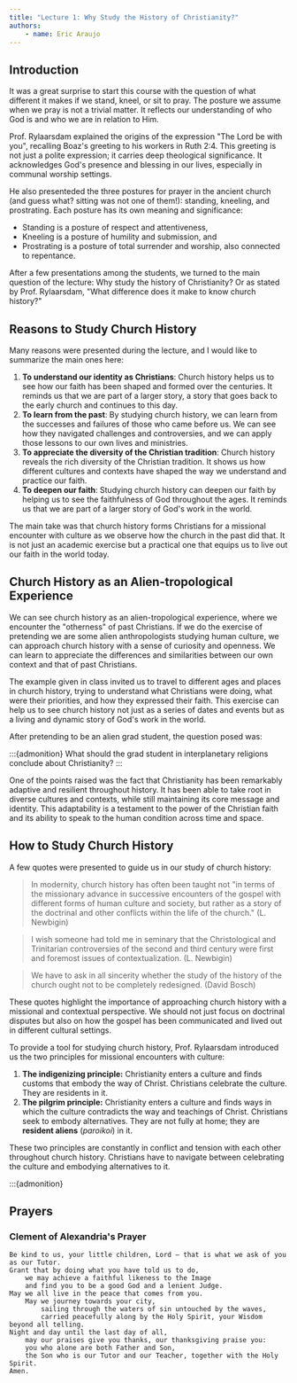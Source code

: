 ```yaml
---
title: "Lecture 1: Why Study the History of Christianity?"
authors:
    - name: Eric Araujo
---
```


## Introduction

It was a great surprise to start this course with the question of what different it makes if we stand, kneel, or sit to pray. The posture we assume when we pray is not a trivial matter. It reflects our understanding of who God is and who we are in relation to Him.

Prof. Rylaarsdam explained the origins of the expression "The Lord be with you", recalling Boaz's greeting to his workers in Ruth 2:4. This greeting is not just a polite expression; it carries deep theological significance. It acknowledges God's presence and blessing in our lives, especially in communal worship settings.

He also presenteded the three postures for prayer in the ancient church (and guess what? sitting was not one of them!): standing, kneeling, and prostrating. Each posture has its own meaning and significance:

- Standing is a posture of respect and attentiveness,
- Kneeling is a posture of humility and submission, and
- Prostrating is a posture of total surrender and worship, also connected to repentance.

After a few presentations among the students, we turned to the main question of the lecture: Why study the history of Christianity? Or as stated by Prof. Rylaarsdam, "What difference does it make to know church history?"

## Reasons to Study Church History

Many reasons were presented during the lecture, and I would like to summarize the main ones here:

1. **To understand our identity as Christians**: Church history helps us to see how our faith has been shaped and formed over the centuries. It reminds us that we are part of a larger story, a story that goes back to the early church and continues to this day.
2. **To learn from the past**: By studying church history, we can learn from the successes and failures of those who came before us. We can see how they navigated challenges and controversies, and we can apply those lessons to our own lives and ministries.
3. **To appreciate the diversity of the Christian tradition**: Church history reveals the rich diversity of the Christian tradition. It shows us how different cultures and contexts have shaped the way we understand and practice our faith.
4. **To deepen our faith**: Studying church history can deepen our faith by helping us to see the faithfulness of God throughout the ages. It reminds us that we are part of a larger story of God's work in the world.

The main take was that church history forms Christians for a missional encounter with culture as we observe how the church in the past did that. It is not just an academic exercise but a practical one that equips us to live out our faith in the world today.

## Church History as an Alien-tropological Experience

We can see church history as an alien-tropological experience, where we encounter the "otherness" of past Christians. If we do the exercise of pretending we are some alien anthropologists studying human culture, we can approach church history with a sense of curiosity and openness. We can learn to appreciate the differences and similarities between our own context and that of past Christians.

The example given in class invited us to travel to different ages and places in church history, trying to understand what Christians were doing, what were their priorities, and how they expressed their faith. This exercise can help us to see church history not just as a series of dates and events but as a living and dynamic story of God's work in the world.

After pretending to be an alien grad student, the question posed was:

:::{admonition}
What should the grad student in interplanetary religions conclude about Christianity? 
:::

One of the points raised was the fact that Christianity has been remarkably adaptive and resilient throughout history. It has been able to take root in diverse cultures and contexts, while still maintaining its core message and identity. This adaptability is a testament to the power of the Christian faith and its ability to speak to the human condition across time and space.

## How to Study Church History

A few quotes were presented to guide us in our study of church history:

> In modernity, church history has often been taught not "in terms of the missionary advance in successive encounters of the gospel with different forms of human culture and society, but rather as a story of the doctrinal and other conflicts within the life of the church." (L. Newbigin)

> I wish someone had told me in seminary that the Christological and Trinitarian controversies of the second and third century were first and foremost issues of contextualization. (L. Newbigin)

> We have to ask in all sincerity whether the study of the history of the church ought not to be completely redesigned. (David Bosch)

These quotes highlight the importance of approaching church history with a missional and contextual perspective. We should not just focus on doctrinal disputes but also on how the gospel has been communicated and lived out in different cultural settings.

To provide a tool for studying church history, Prof. Rylaarsdam introduced us the two principles for missional encounters with culture:

1. **The indigenizing principle:** Christianity enters a culture and finds customs that embody the way of Christ. Christians celebrate the culture. They are residents in it.
2. **The pilgrim principle:** Christianity enters a culture and finds ways in which the culture contradicts the way and teachings of Christ. Christians seek to embody alternatives. They are not fully at home; they are **resident aliens** (*paroikoi*) in it.

These two principles are constantly in conflict and tension with each other throughout church history. Christians have to navigate between celebrating the culture and embodying alternatives to it.

:::{admonition}


## Prayers

### Clement of Alexandria's Prayer

```
Be kind to us, your little children, Lord – that is what we ask of you as our Tutor.  
Grant that by doing what you have told us to do, 
    we may achieve a faithful likeness to the Image 
    and find you to be a good God and a lenient Judge.
May we all live in the peace that comes from you.
    May we journey towards your city, 
        sailing through the waters of sin untouched by the waves, 
        carried peacefully along by the Holy Spirit, your Wisdom beyond all telling.  
Night and day until the last day of all, 
    may our praises give you thanks, our thanksgiving praise you:  
    you who alone are both Father and Son, 
    the Son who is our Tutor and our Teacher, together with the Holy Spirit.  
Amen.
```

